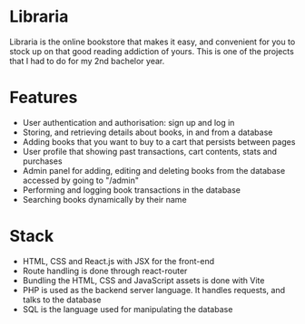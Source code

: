 # Libraria

Libraria is the online bookstore that makes it easy, and convenient for you to stock up on that good reading addiction of yours. This is one of the projects that I had to do for my 2nd bachelor year.

# Features

- User authentication and authorisation:
  sign up and log in
- Storing, and retrieving details about books, in and from a database
- Adding books that you want to buy to a cart that persists between pages
- User profile that showing past
  transactions, cart contents, stats and purchases
- Admin panel for adding,
  editing and deleting books from the database accessed by going to "/admin"
- Performing and logging book transactions
  in the database
- Searching books dynamically by their name

# Stack

- HTML, CSS and React.js with JSX for the front-end
- Route handling is done through react-router
- Bundling the HTML, CSS and JavaScript assets is done with Vite
- PHP is used as the backend server language. It handles requests, and talks to the database
- SQL is the language used for manipulating the database
